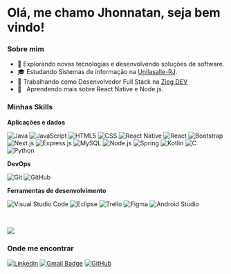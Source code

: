 <h1> Olá, me chamo Jhonnatan, seja bem vindo!</h1>

<h3>Sobre mim</h3>

- 🤔 Explorando novas tecnologias e desenvolvendo soluções de software.
- 🎓 Estudando Sistemas de informação na <a href=https://www.unilasalle.edu.br/vestibular/rj/curso/graduacao-em-sistemas-da-informacao-2>Unilasalle-RJ</a>.
- 💼 Trabalhando como Desenvolvedor Full Stack na <a href=https://ziegdev.com/>Zieg DEV</a>
- 🌱 &nbsp; Aprendendo mais sobre React Native e Node.js.

<h3>Minhas Skills</h3>

**Aplicações e dados**

![Java](https://img.shields.io/badge/Java-ED8B00?style=for-the-badge&logo=openjdk&logoColor=white)
![JavaScript](https://img.shields.io/badge/JavaScript-323330?style=for-the-badge&logo=javascript&logoColor=F7DF1E)
![HTML5](https://img.shields.io/badge/HTML5-E34F26?style=for-the-badge&logo=html5&logoColor=white)
![CSS](https://img.shields.io/badge/CSS3-1572B6?style=for-the-badge&logo=css3&logoColor=white)
![React Native](https://img.shields.io/badge/React_Native-20232A?style=for-the-badge&logo=react&logoColor=61DAFB)
![React](https://shields.io/badge/react-black?logo=react&style=for-the-badge)
![Bootstrap](https://img.shields.io/badge/Bootstrap-563D7C?style=for-the-badge&logo=bootstrap&logoColor=white)
![Next.js](https://img.shields.io/badge/next.js-000000?style=for-the-badge&logo=nextdotjs&logoColor=white)
![Express.js](https://img.shields.io/badge/Express.js-404D59?style=for-the-badge)
![MySQL](https://img.shields.io/badge/MySQL-005C84?style=for-the-badge&logo=mysql&logoColor=white)
![Node.js](https://img.shields.io/badge/Node.js-43853D?style=for-the-badge&logo=node.js&logoColor=white)
![Spring](https://img.shields.io/badge/Spring-6DB33F?style=for-the-badge&logo=spring&logoColor=white)
![Kotlin](https://img.shields.io/badge/Kotlin-0095D5?&style=for-the-badge&logo=kotlin&logoColor=white)
![C](https://img.shields.io/badge/C-00599C?style=for-the-badge&logo=c&logoColor=white)
![Python](https://img.shields.io/badge/Python-14354C?style=for-the-badge&logo=python&logoColor=white)

**DevOps**

![Git](https://img.shields.io/badge/GIT-E44C30?style=for-the-badge&logo=git&logoColor=white)
![GitHub](https://img.shields.io/badge/GitHub-100000?style=for-the-badge&logo=github&logoColor=white)

**Ferramentas de desenvolvimento**

![Visual Studio Code](https://img.shields.io/badge/Visual_Studio-5C2D91?style=for-the-badge&logo=visual%20studio&logoColor=white)
![Eclipse](https://img.shields.io/badge/Eclipse-2C2255?style=for-the-badge&logo=eclipse&logoColor=white)
![Trello](https://img.shields.io/badge/Trello-0052CC?style=for-the-badge&logo=trello&logoColor=white)
![Figma](https://img.shields.io/badge/Figma-F24E1E?style=for-the-badge&logo=figma&logoColor=white)
![Android Studio](https://img.shields.io/badge/Android_Studio-3DDC84?style=for-the-badge&logo=android-studio&logoColor=white)

<br/>

![](https://github-readme-stats.vercel.app/api/top-langs/?username=JhonnatanReishoffer&theme=blue-green)

<h3>Onde me encontrar</h3>

[![Linkedin](https://img.shields.io/badge/-JhonnatanReishoffer-blue?style=flat-square&logo=Linkedin&logoColor=white&link=https://www.linkedin.com/in/jhonnatan-rodrigues-reishoffer-muniz)](https://www.linkedin.com/in/jhonnReishoffer-Dev)
[![Gmail Badge](https://img.shields.io/badge/-jhonnatan.muniz@soulasalle.com.br-006bed?style=flat-square&logo=Gmail&logoColor=white&link=mailto:jhonnatan.muniz@soulasalle.com.br)](mailto:jhonnatan.muniz@soulasalle.com.br)
[![GitHub](https://img.shields.io/github/followers/JhonnatanReishoffer?label=follow&style=social)](https://github.com/JhonnatanReishoffer)


